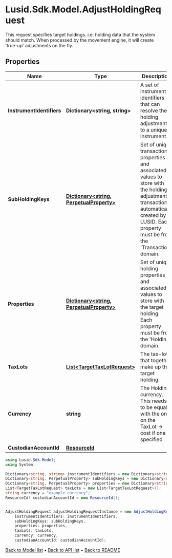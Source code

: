 # Lusid.Sdk.Model.AdjustHoldingRequest
This request specifies target holdings. i.e. holding data that the  system should match. When processed by the movement  engine, it will create 'true-up' adjustments on the fly.

## Properties

Name | Type | Description | Notes
------------ | ------------- | ------------- | -------------
**InstrumentIdentifiers** | **Dictionary&lt;string, string&gt;** | A set of instrument identifiers that can resolve the holding adjustment to a unique instrument. | 
**SubHoldingKeys** | [**Dictionary&lt;string, PerpetualProperty&gt;**](PerpetualProperty.md) | Set of unique transaction properties and associated values to store with the holding adjustment transaction automatically created by LUSID. Each property must be from the &#39;Transaction&#39; domain. | [optional] 
**Properties** | [**Dictionary&lt;string, PerpetualProperty&gt;**](PerpetualProperty.md) | Set of unique holding properties and associated values to store with the target holding. Each property must be from the &#39;Holding&#39; domain. | [optional] 
**TaxLots** | [**List&lt;TargetTaxLotRequest&gt;**](TargetTaxLotRequest.md) | The tax-lots that together make up the target holding. | 
**Currency** | **string** | The Holding currency. This needs to be equal with the one on the TaxLot -&gt; cost if one is specified | [optional] 
**CustodianAccountId** | [**ResourceId**](ResourceId.md) |  | [optional] 

```csharp
using Lusid.Sdk.Model;
using System;

Dictionary<string, string> instrumentIdentifiers = new Dictionary<string, string>();
Dictionary<string, PerpetualProperty> subHoldingKeys = new Dictionary<string, PerpetualProperty>();
Dictionary<string, PerpetualProperty> properties = new Dictionary<string, PerpetualProperty>();
List<TargetTaxLotRequest> taxLots = new List<TargetTaxLotRequest>();
string currency = "example currency";
ResourceId? custodianAccountId = new ResourceId();


AdjustHoldingRequest adjustHoldingRequestInstance = new AdjustHoldingRequest(
    instrumentIdentifiers: instrumentIdentifiers,
    subHoldingKeys: subHoldingKeys,
    properties: properties,
    taxLots: taxLots,
    currency: currency,
    custodianAccountId: custodianAccountId);
```

[Back to Model list](../README.md#documentation-for-models) &#8226; [Back to API list](../README.md#documentation-for-api-endpoints) &#8226; [Back to README](../README.md)
